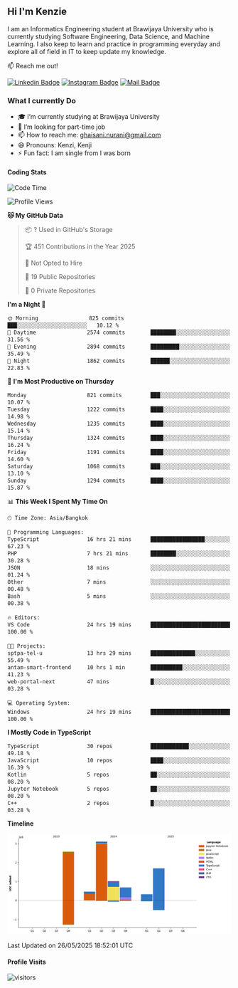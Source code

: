 ## Hi I'm Kenzie


I am an Informatics Engineering student at Brawijaya University who is currently studying Software Engineering, Data Science, and Machine Learning. I also keep to learn and practice in programming everyday and explore all of field in IT to keep update my knowledge.

:mailbox: Reach me out!

[![Linkedin Badge](https://img.shields.io/badge/-Kenzie_Taqiyassar-0e76a8?style=flat&labelColor=0e76a8&logo=linkedin&logoColor=white)](https://www.linkedin.com/in/kenzie-taqiyassar-37458b1aa/) 
[![Instagram Badge](https://img.shields.io/badge/-@__kenziehh_-e84393?style=flat&labelColor=e84393&logo=instagram&logoColor=white)](https://www.instagram.com/_kenziehh/) 
[![Mail Badge](https://img.shields.io/badge/-ghaisani.nurani-c0392b?style=flat&labelColor=c0392b&logo=gmail&logoColor=white)](mailto:ghaisani.nurani@gmail.com)

### What I currently Do

- 🎓 I’m currently studying at Brawijaya University
- 💼 I’m looking for part-time job
- 📫 How to reach me: ghaisani.nurani@gmail.com
- 😄 Pronouns: Kenzi, Kenji
- ⚡ Fun fact: I am single from I was born

#### Coding Stats
<!--START_SECTION:waka-->
![Code Time](http://img.shields.io/badge/Code%20Time-1%2C316%20hrs%2012%20mins-blue)

![Profile Views](http://img.shields.io/badge/Profile%20Views-0-blue)

**🐱 My GitHub Data** 

> 📦 ? Used in GitHub's Storage 
 > 
> 🏆 451 Contributions in the Year 2025
 > 
> 🚫 Not Opted to Hire
 > 
> 📜 19 Public Repositories 
 > 
> 🔑 0 Private Repositories 
 > 
**I'm a Night 🦉** 

```text
🌞 Morning                825 commits         ███░░░░░░░░░░░░░░░░░░░░░░   10.12 % 
🌆 Daytime                2574 commits        ████████░░░░░░░░░░░░░░░░░   31.56 % 
🌃 Evening                2894 commits        █████████░░░░░░░░░░░░░░░░   35.49 % 
🌙 Night                  1862 commits        ██████░░░░░░░░░░░░░░░░░░░   22.83 % 
```
📅 **I'm Most Productive on Thursday** 

```text
Monday                   821 commits         ███░░░░░░░░░░░░░░░░░░░░░░   10.07 % 
Tuesday                  1222 commits        ████░░░░░░░░░░░░░░░░░░░░░   14.98 % 
Wednesday                1235 commits        ████░░░░░░░░░░░░░░░░░░░░░   15.14 % 
Thursday                 1324 commits        ████░░░░░░░░░░░░░░░░░░░░░   16.24 % 
Friday                   1191 commits        ████░░░░░░░░░░░░░░░░░░░░░   14.60 % 
Saturday                 1068 commits        ███░░░░░░░░░░░░░░░░░░░░░░   13.10 % 
Sunday                   1294 commits        ████░░░░░░░░░░░░░░░░░░░░░   15.87 % 
```


📊 **This Week I Spent My Time On** 

```text
🕑︎ Time Zone: Asia/Bangkok

💬 Programming Languages: 
TypeScript               16 hrs 21 mins      █████████████████░░░░░░░░   67.23 % 
PHP                      7 hrs 21 mins       ████████░░░░░░░░░░░░░░░░░   30.28 % 
JSON                     18 mins             ░░░░░░░░░░░░░░░░░░░░░░░░░   01.24 % 
Other                    7 mins              ░░░░░░░░░░░░░░░░░░░░░░░░░   00.48 % 
Bash                     5 mins              ░░░░░░░░░░░░░░░░░░░░░░░░░   00.38 % 

🔥 Editors: 
VS Code                  24 hrs 19 mins      █████████████████████████   100.00 % 

🐱‍💻 Projects: 
sptpa-tel-u              13 hrs 29 mins      ██████████████░░░░░░░░░░░   55.49 % 
antam-smart-frontend     10 hrs 1 min        ██████████░░░░░░░░░░░░░░░   41.23 % 
web-portal-next          47 mins             █░░░░░░░░░░░░░░░░░░░░░░░░   03.28 % 

💻 Operating System: 
Windows                  24 hrs 19 mins      █████████████████████████   100.00 % 
```

**I Mostly Code in TypeScript** 

```text
TypeScript               30 repos            ████████████░░░░░░░░░░░░░   49.18 % 
JavaScript               10 repos            ████░░░░░░░░░░░░░░░░░░░░░   16.39 % 
Kotlin                   5 repos             ██░░░░░░░░░░░░░░░░░░░░░░░   08.20 % 
Jupyter Notebook         5 repos             ██░░░░░░░░░░░░░░░░░░░░░░░   08.20 % 
C++                      2 repos             █░░░░░░░░░░░░░░░░░░░░░░░░   03.28 % 
```



**Timeline**

![Lines of Code chart](https://raw.githubusercontent.com/kenziehh/kenziehh/master/assets/bar_graph.png)


 Last Updated on 26/05/2025 18:52:01 UTC
<!--END_SECTION:waka-->


#### Profile Visits

![visitors](https://visitor-badge.glitch.me/badge?page_id=kenziehh.kenziehh)






